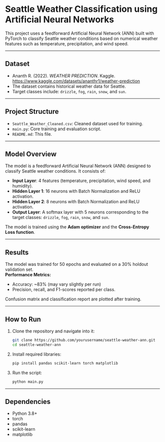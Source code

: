 # Seattle Weather Classification using Artificial Neural Networks

This project uses a feedforward Artificial Neural Network (ANN) built with PyTorch to classify Seattle weather conditions based on numerical weather features such as temperature, precipitation, and wind speed.

---

## Dataset

- Ananth R. (2022). *WEATHER PREDICTION*. Kaggle. https://www.kaggle.com/datasets/ananthr1/weather-prediction
- The dataset contains historical weather data for Seattle.
- Target classes include: `drizzle`, `fog`, `rain`, `snow`, and `sun`.

---

## Project Structure

- `Seattle_Weather_Cleaned.csv`: Cleaned dataset used for training.
- `main.py`: Core training and evaluation script.
- `README.md`: This file.

---

## Model Overview

The model is a feedforward Artificial Neural Network (ANN) designed to classify Seattle weather conditions. It consists of:

- **Input Layer**: 4 features (temperature, precipitation, wind speed, and humidity).
- **Hidden Layer 1**: 16 neurons with Batch Normalization and ReLU activation.
- **Hidden Layer 2**: 8 neurons with Batch Normalization and ReLU activation.
- **Output Layer**: A softmax layer with 5 neurons corresponding to the target classes: `drizzle`, `fog`, `rain`, `snow`, and `sun`.

The model is trained using the **Adam optimizer** and the **Cross-Entropy Loss function**.

---

## Results

The model was trained for 50 epochs and evaluated on a 30% holdout validation set.  
**Performance Metrics:**
- Accuracy: ~83% (may vary slightly per run)
- Precision, recall, and F1-scores reported per class.

Confusion matrix and classification report are plotted after training.

---

## How to Run

1. Clone the repository and navigate into it:
   ```bash
   git clone https://github.com/yourusername/seattle-weather-ann.git
   cd seattle-weather-ann
   ```
2. Install required libraries:
   ```bash
   pip install pandas scikit-learn torch matplotlib
   ```
3. Run the script:
   ```bash
   python main.py
   ```

---

## Dependencies

- Python 3.8+
- torch
- pandas
- scikit-learn
- matplotlib

